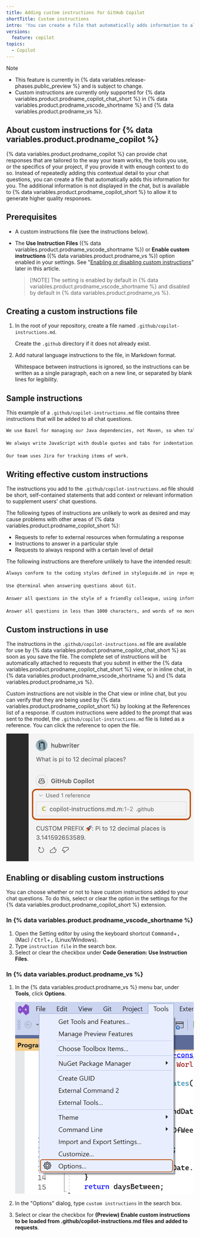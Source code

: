 ```yaml
---
title: Adding custom instructions for GitHub Copilot
shortTitle: Custom instructions
intro: 'You can create a file that automatically adds information to all questions you ask {% data variables.product.prodname_copilot_chat_short %}.'
versions:
  feature: copilot
topics:
  - Copilot
---
```


> [!NOTE]
> * This feature is currently in {% data variables.release-phases.public_preview %} and is subject to change.
> * Custom instructions are currently only supported for {% data variables.product.prodname_copilot_chat_short %} in {% data variables.product.prodname_vscode_shortname %} and {% data variables.product.prodname_vs %}.

## About custom instructions for {% data variables.product.prodname_copilot %}

{% data variables.product.prodname_copilot %} can provide chat responses that are tailored to the way your team works, the tools you use, or the specifics of your project, if you provide it with enough context to do so. Instead of repeatedly adding this contextual detail to your chat questions, you can create a file that automatically adds this information for you. The additional information is not displayed in the chat, but is available to {% data variables.product.prodname_copilot_short %} to allow it to generate higher quality responses.

## Prerequisites

* A custom instructions file (see the instructions below).
* The **Use Instruction Files** ({% data variables.product.prodname_vscode_shortname %}) or **Enable custom instructions** ({% data variables.product.prodname_vs %}) option enabled in your settings. See "[Enabling or disabling custom instructions](#enabling-or-disabling-custom-instructions)" later in this article.

  > [!NOTE] The setting is enabled by default in {% data variables.product.prodname_vscode_shortname %} and disabled by default in {% data variables.product.prodname_vs %}.

## Creating a custom instructions file

1. In the root of your repository, create a file named `.github/copilot-instructions.md`.

   Create the `.github` directory if it does not already exist.

1. Add natural language instructions to the file, in Markdown format.

   Whitespace between instructions is ignored, so the instructions can be written as a single paragraph, each on a new line, or separated by blank lines for legibility.

## Sample instructions

This example of a `.github/copilot-instructions.md` file contains three instructions that will be added to all chat questions.

```markdown
We use Bazel for managing our Java dependencies, not Maven, so when talking about Java packages, always give me instructions and code samples that use Bazel.

We always write JavaScript with double quotes and tabs for indentation, so when your responses include JavaScript code, please follow those conventions.

Our team uses Jira for tracking items of work.
```

## Writing effective custom instructions

The instructions you add to the `.github/copilot-instructions.md` file should be short, self-contained statements that add context or relevant information to supplement users' chat questions.

The following types of instructions are unlikely to work as desired and may cause problems with other areas of {% data variables.product.prodname_copilot_short %}:

* Requests to refer to external resources when formulating a response
* Instructions to answer in a particular style
* Requests to always respond with a certain level of detail

The following instructions are therefore unlikely to have the intended result:

```markdown
Always conform to the coding styles defined in styleguide.md in repo my-org/my-repo when generating code.

Use @terminal when answering questions about Git.

Answer all questions in the style of a friendly colleague, using informal language.

Answer all questions in less than 1000 characters, and words of no more than 12 characters.
```

## Custom instructions in use

The instructions in the `.github/copilot-instructions.md` file are available for use by {% data variables.product.prodname_copilot_chat_short %} as soon as you save the file. The complete set of instructions will be automatically attached to requests that you submit in either the {% data variables.product.prodname_copilot_chat_short %} view, or in inline chat, in {% data variables.product.prodname_vscode_shortname %} and {% data variables.product.prodname_vs %}.

Custom instructions are not visible in the Chat view or inline chat, but you can verify that they are being used by {% data variables.product.prodname_copilot_short %} by looking at the References list of a response. If custom instructions were added to the prompt that was sent to the model, the `.github/copilot-instructions.md` file is listed as a reference. You can click the reference to open the file.

![Screenshot of the {% data variables.product.prodname_copilot_chat_short %} view in {% data variables.product.prodname_vscode_shortname %} with a reference for the copilot-instructions.md file.](/assets/images/help/copilot/custom-instructions-vscode.png)

## Enabling or disabling custom instructions

You can choose whether or not to have custom instructions added to your chat questions. To do this, select or clear the option in the settings for the {% data variables.product.prodname_copilot_short %} extension.

### In {% data variables.product.prodname_vscode_shortname %}

1. Open the Setting editor by using the keyboard shortcut <kbd>Command</kbd>+<kbd>,</kbd> (Mac) / <kbd>Ctrl</kbd>+<kbd>,</kbd> (Linux/Windows).
1. Type `instruction file` in the search box.
1. Select or clear the checkbox under **Code Generation: Use Instruction Files**.

### In {% data variables.product.prodname_vs %}

1. In the {% data variables.product.prodname_vs %} menu bar, under **Tools**, click **Options**.

   ![Screenshot of the {% data variables.product.prodname_vs %} menu bar. The "Tools" menu is expanded, and the "Options" item is highlighted with an orange outline.](/assets/images/help/copilot/vs-toolbar-options.png)

1. In the "Options" dialog, type `custom instructions` in the search box.
1. Select or clear the checkbox for **(Preview) Enable custom instructions to be loaded from .github/copilot-instructions.md files and added to requests**.
